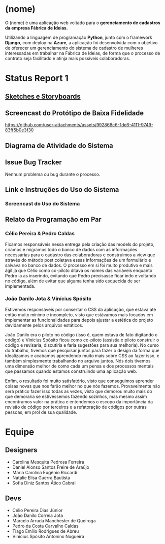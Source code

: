 # (nome)

O (nome) é uma aplicação web voltado para o **gerenciamento de cadastros da empresa Fábrica de Ideias.**

Utilizando a linguagem de programação **Python**, junto com o framework **Django**, com deploy na **Azure**, a aplicação foi desenvolvida com o objetivo de oferecer um gerenciamento do sistema de cadastro de mulheres interessadas em trabalhar na Fábrica de Ideias, de forma que o processo de contrato seja facilitado e atinja mais possíveis colaboradoras.

# Status Report 1

## [Sketches e Storyboards](https://www.figma.com/design/fTioqKPETrVQNRDNrNag3D/Projetos-2?node-id=0-1&t=Wv1ZfvWodqHXZJrR-1)

## Screencast do Protótipo de Baixa Fidelidade

https://github.com/user-attachments/assets/992868c6-1de6-4111-9749-83ff5b0e3f30

## Diagrama de Atividade do Sistema

## Issue Bug Tracker

Nenhum problema ou bug durante o processo.

## Link e Instruções do Uso do Sistema

### Screencast do Uso do Sistema

## Relato da Programação em Par

### Célio Pereira & Pedro Caldas

Ficamos responsáveis nessa entrega pela criação das models do projeto, criamos e migramos todo o banco de dados com as informações necessárias para o cadastro das colaboradoras e construimos a view que através do método post coletava essas informações de um formulário e salvava no banco de dados. O processo em si foi muito produtivo e mais ágil já que Célio como co-piloto ditava os nomes das variáveis enquanto Pedro ia as inserindo, evitando que Pedro precisasse ficar indo e voltando no código, além de evitar que alguma tenha sido esquecida de ser implementada.

### João Danilo Jota & Vinícius Spósito

Estivemos responsáveis por consertar o CSS da aplicação, que estava até então muito mínimo e incompleto, visto que estávamos mais focados em implementar as funcionalidades para depois ajustar a estética do projeto devidamente pelos arquivos estáticos.

João Danilo era o piloto no código (isso é, quem estava de fato digitando o código) e Vinícius Spósito ficou como co-piloto (assistia o piloto construir o código e revisaria, discutiria e faria sugestões para sua melhoria). No curso do trabalho, tivemos que pesquisar juntos para fazer o design da forma que idealizamos e acabamos aprendendo muito mais sobre CSS ao fazer isso, e também simplesmente trabalhando no arquivo juntos. Nós dois tivemos uma dimensão melhor de como cada um pensa e dos processos mentais que passamos quando estamos construindo uma aplicação web. 

Enfim, o resultado foi muito satisfatório, visto que conseguimos aprender coisas novas que nos farão melhor no que nós fazemos. Provavelmente não será prático fazer isso todas as vezes, visto que demorou muito mais do que demoraria se estivéssemos fazendo sozinhos, mas mesmo assim encontramos valor na prática e entendemos o escopo da importância da revisão de código por terceiros e a refatoração de códigos por outras pessoas, em prol de sua qualidade.


# Equipe

## Designers

* Carolina Mesquita Pedrosa Ferreira
* Daniel Alonso Santos Freire de Araújo
* Maria Carolina Eugênio Riccardi
* Natalie Elisa Guerra Bautista
* Sofia Diniz Santos Ático Cabral

## Devs

* Célio Pereira Dias Júnior
* João Danilo Correia Jota
* Marcelo Arruda Manchester de Queiroga
* Pedro da Costa Carvalho Caldas
* Tiago Emílio Rodrigues de Abreu
* Vinicius Spósito Antonino Nogueira
